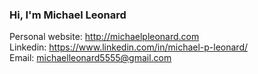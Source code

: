 ### Hi, I'm Michael Leonard

Personal website: http://michaelpleonard.com <br>
Linkedin: https://www.linkedin.com/in/michael-p-leonard/ <br>
Email: michaelleonard5555@gmail.com <br>
